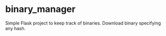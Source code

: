 # binary_manager
Simple Flask project to keep track of binaries. Download binary specifying any hash.

